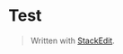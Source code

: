 
# Test


> Written with [StackEdit](https://stackedit.io/).
<!--stackedit_data:
eyJoaXN0b3J5IjpbNTg2NjI4MTk1XX0=
-->